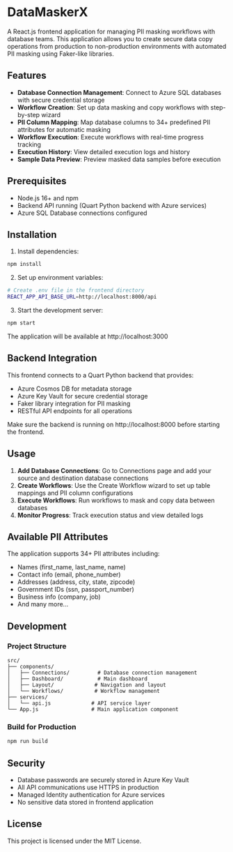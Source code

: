 # DataMaskerX

A React.js frontend application for managing PII masking workflows with database teams. This application allows you to create secure data copy operations from production to non-production environments with automated PII masking using Faker-like libraries.

## Features

- **Database Connection Management**: Connect to Azure SQL databases with secure credential storage
- **Workflow Creation**: Set up data masking and copy workflows with step-by-step wizard
- **PII Column Mapping**: Map database columns to 34+ predefined PII attributes for automatic masking
- **Workflow Execution**: Execute workflows with real-time progress tracking
- **Execution History**: View detailed execution logs and history
- **Sample Data Preview**: Preview masked data samples before execution

## Prerequisites

- Node.js 16+ and npm
- Backend API running (Quart Python backend with Azure services)
- Azure SQL Database connections configured

## Installation

1. Install dependencies:
```bash
npm install
```

2. Set up environment variables:
```bash
# Create .env file in the frontend directory
REACT_APP_API_BASE_URL=http://localhost:8000/api
```

3. Start the development server:
```bash
npm start
```

The application will be available at http://localhost:3000

## Backend Integration

This frontend connects to a Quart Python backend that provides:
- Azure Cosmos DB for metadata storage
- Azure Key Vault for secure credential storage
- Faker library integration for PII masking
- RESTful API endpoints for all operations

Make sure the backend is running on http://localhost:8000 before starting the frontend.

## Usage

1. **Add Database Connections**: Go to Connections page and add your source and destination database connections
2. **Create Workflows**: Use the Create Workflow wizard to set up table mappings and PII column configurations
3. **Execute Workflows**: Run workflows to mask and copy data between databases
4. **Monitor Progress**: Track execution status and view detailed logs

## Available PII Attributes

The application supports 34+ PII attributes including:
- Names (first_name, last_name, name)
- Contact info (email, phone_number)
- Addresses (address, city, state, zipcode)
- Government IDs (ssn, passport_number)
- Business info (company, job)
- And many more...

## Development

### Project Structure
```
src/
├── components/
│   ├── Connections/         # Database connection management
│   ├── Dashboard/           # Main dashboard
│   ├── Layout/             # Navigation and layout
│   └── Workflows/          # Workflow management
├── services/
│   └── api.js             # API service layer
└── App.js                 # Main application component
```

### Build for Production
```bash
npm run build
```

## Security

- Database passwords are securely stored in Azure Key Vault
- All API communications use HTTPS in production
- Managed Identity authentication for Azure services
- No sensitive data stored in frontend application

## License

This project is licensed under the MIT License.
